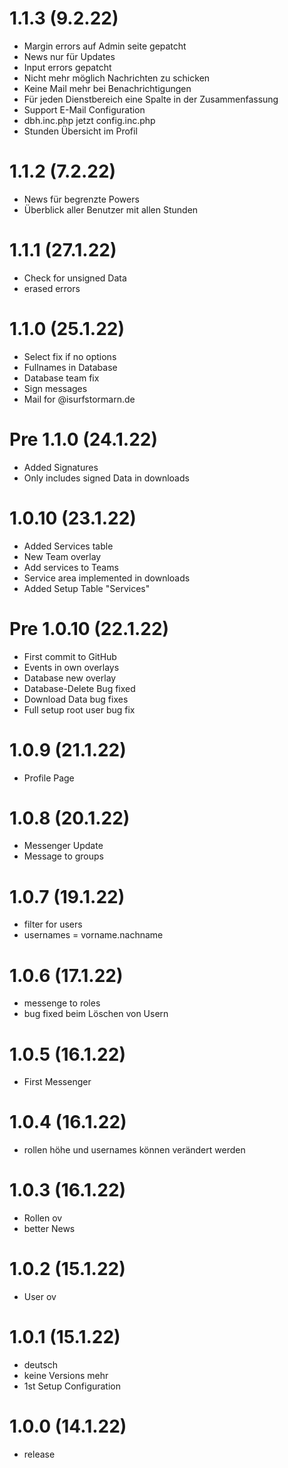 # 1.1.3 (9.2.22)
 - Margin errors auf Admin seite gepatcht
 - News nur für Updates
 - Input errors gepatcht
 - Nicht mehr möglich Nachrichten zu schicken
 - Keine Mail mehr bei Benachrichtigungen
 - Für jeden Dienstbereich eine Spalte in der Zusammenfassung
 - Support E-Mail Configuration
 - dbh.inc.php jetzt config.inc.php
 - Stunden Übersicht im Profil

# 1.1.2 (7.2.22)
 - News für begrenzte Powers
 - Überblick aller Benutzer mit allen Stunden

# 1.1.1 (27.1.22)
 - Check for unsigned Data
 - erased errors

# 1.1.0 (25.1.22)
 - Select fix if no options
 - Fullnames in Database
 - Database team fix
 - Sign messages
 - Mail for @isurfstormarn.de

# Pre 1.1.0 (24.1.22)
 - Added Signatures
 - Only includes signed Data in downloads

# 1.0.10 (23.1.22)
 - Added Services table
 - New Team overlay
 - Add services to Teams
 - Service area implemented in downloads
 - Added Setup Table "Services"

# Pre 1.0.10 (22.1.22)
 - First commit to GitHub
 - Events in own overlays
 - Database new overlay
 - Database-Delete Bug fixed
 - Download Data bug fixes
 - Full setup root user bug fix

# 1.0.9 (21.1.22)
 - Profile Page

# 1.0.8 (20.1.22)
 - Messenger Update
 - Message to groups

# 1.0.7 (19.1.22)
 - filter for users
 - usernames = vorname.nachname

# 1.0.6 (17.1.22)
 - messenge to roles
 - bug fixed beim Löschen von Usern

# 1.0.5 (16.1.22)
 - First Messenger

# 1.0.4 (16.1.22)
 - rollen höhe und usernames können verändert werden

# 1.0.3 (16.1.22)
 - Rollen ov
 - better News

# 1.0.2 (15.1.22)
 - User ov

# 1.0.1 (15.1.22)
 - deutsch
 - keine Versions mehr
 - 1st Setup Configuration

# 1.0.0 (14.1.22)
 - release